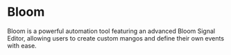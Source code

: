 # Bloom
Bloom is a powerful automation tool featuring an advanced Bloom Signal Editor, allowing users to create custom mangos and define their own events with ease.
